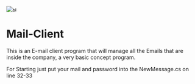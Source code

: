 ![ы](https://user-images.githubusercontent.com/75273945/135920781-2e976df7-0096-457c-b5a4-d26b9e0760f3.PNG)
# Mail-Client

This is an E-mail client program that will manage all the Emails that are inside the company, a very basic concept program.

For Starting just put your mail and password into the NewMessage.cs on line 32-33
